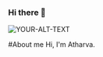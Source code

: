 ### Hi there 👋
<picture>
 <source media="(prefers-color-scheme: dark)" srcset="https://cdn.pixabay.com/photo/2013/07/13/12/16/cup-159523_960_720.png">
 <source media="(prefers-color-scheme: light)" srcset="https://cdn.pixabay.com/photo/2013/07/13/12/16/cup-159523_960_720.png">
 <img alt="YOUR-ALT-TEXT" src="https://cdn.pixabay.com/photo/2013/07/13/12/16/cup-159523_960_720.png">
</picture>

#About me
Hi, I'm Atharva.

<!--
**SasArth/SasArth** is a ✨ _special_ ✨ repository because its `README.md` (this file) appears on your GitHub profile.

Here are some ideas to get you started:

- 🔭 I’m currently working on ...
- 🌱 I’m currently learning ...
- 👯 I’m looking to collaborate on ...
- 🤔 I’m looking for help with ...
- 💬 Ask me about ...
- 📫 How to reach me: ...
- 😄 Pronouns: ...
- ⚡ Fun fact: ...
-->
